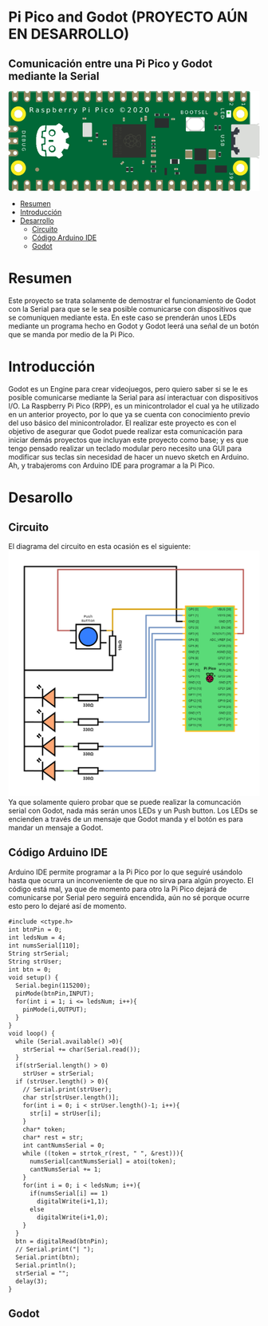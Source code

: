 # Pi Pico and Godot (PROYECTO AÚN EN DESARROLLO)
## Comunicación entre una Pi Pico y Godot mediante la Serial

![pico_godot](/proyecto/imgs/pico_godot_der.png)

- [Resumen](#resumen)
- [Introducción](#introducción)
- [Desarrollo](#desarollo)
    - [Circuito](#circuito)
    - [Código Arduino IDE](#código-arduino-ide)
    - [Godot](#godot)

# Resumen
Este proyecto se trata solamente de demostrar el funcionamiento de Godot con la Serial para que se le sea posible comunicarse con dispositivos que se comuniquen mediante esta. En este caso se prenderán unos LEDs mediante un programa hecho en Godot y Godot leerá una señal de un botón que se manda por medio de la Pi Pico.

# Introducción
Godot es un Engine para crear videojuegos, pero quiero saber si se le es posible comunicarse mediante la Serial para así interactuar con dispositivos I/O. La Raspberry Pi Pico (RPP), es un minicontrolador el cual ya he utilizado en un anterior proyecto, por lo que ya se cuenta con conocimiento previo del uso básico del minicontrolador. El realizar este proyecto es con el objetivo de asegurar que Godot puede realizar esta comunicación para iniciar demás proyectos que incluyan este proyecto como base; y es que tengo pensado realizar un teclado modular pero necesito una GUI para modificar sus teclas sin necesidad de hacer un nuevo sketch en Arduino. Ah, y trabajeroms con Arduino IDE para programar a la Pi Pico.

# Desarollo

## Circuito
El diagrama del circuito en esta ocasión es el siguiente:
![pipicocircuit](/proyecto/imgs/pipico_circuito_2.drawio.png)
Ya que solamente quiero probar que se puede realizar la comuncación serial con Godot, nada más serán unos LEDs y un Push button. Los LEDs se encienden a través de un mensaje que Godot manda y el botón es para mandar un mensaje a Godot.
## Código Arduino IDE
Arduino IDE permite programar a la Pi Pico por lo que seguiré usándolo hasta que ocurra un inconveniente de que no sirva para algún proyecto. El código está mal, ya que de momento para otro la Pi Pico dejará de comunicarse por Serial pero seguirá encendida, aún no sé porque ocurre esto pero lo dejaré así de momento.
```arduino
#include <ctype.h>
int btnPin = 0;
int ledsNum = 4;
int numsSerial[110];
String strSerial;
String strUser;
int btn = 0;
void setup() {
  Serial.begin(115200);
  pinMode(btnPin,INPUT);
  for(int i = 1; i <= ledsNum; i++){
    pinMode(i,OUTPUT);    
  }
}
void loop() {
  while (Serial.available() >0){ 
    strSerial += char(Serial.read());
  }
  if(strSerial.length() > 0)
    strUser = strSerial;
  if (strUser.length() > 0){
    // Serial.print(strUser);
    char str[strUser.length()];
    for(int i = 0; i < strUser.length()-1; i++){
      str[i] = strUser[i];
    }       
    char* token;
    char* rest = str;
    int cantNumsSerial = 0;
    while ((token = strtok_r(rest, " ", &rest))){
      numsSerial[cantNumsSerial] = atoi(token);
      cantNumsSerial += 1;
    }
    for(int i = 0; i < ledsNum; i++){
      if(numsSerial[i] == 1)
        digitalWrite(i+1,1);
      else
        digitalWrite(i+1,0);
    }
  }
  btn = digitalRead(btnPin);
  // Serial.print("| ");
  Serial.print(btn);
  Serial.println();
  strSerial = "";
  delay(3);
}
```

## Godot